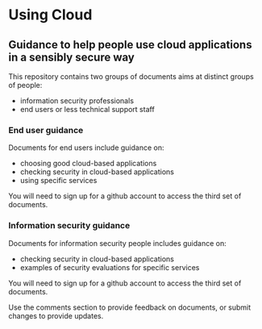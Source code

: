 # Using Cloud
## Guidance to help people use cloud applications in a sensibly secure way

This repository contains two groups of documents aims at distinct groups of people:

* information security professionals
* end users or less technical support staff

### End user guidance

Documents for end users include guidance on:

* choosing good cloud-based applications
* checking security in cloud-based applications
* using specific services

You will need to sign up for a github account to access the third set of documents.

### Information security guidance

Documents for information security people includes guidance on:

* checking security in cloud-based applications
* examples of security evaluations for specific services

You will need to sign up for a github account to access the third set of documents.

Use the comments section to provide feedback on documents, or submit changes to provide updates.
